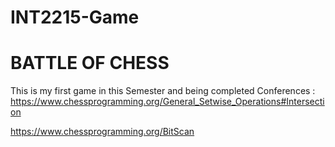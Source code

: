 # INT2215-Game 
# BATTLE OF CHESS
This is my first game in this Semester and being completed
Conferences :
https://www.chessprogramming.org/General_Setwise_Operations#Intersection

https://www.chessprogramming.org/BitScan
